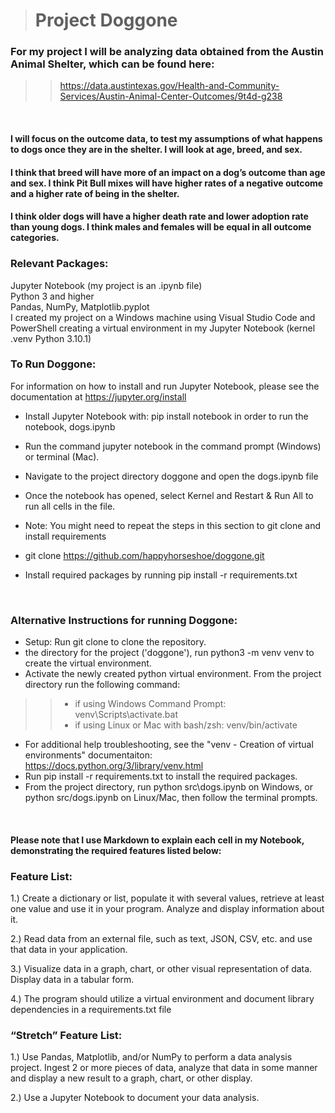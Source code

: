 > # **Project Doggone**

### For my project I will be analyzing data obtained from the Austin Animal Shelter, which can be found here:
>>  https://data.austintexas.gov/Health-and-Community-Services/Austin-Animal-Center-Outcomes/9t4d-g238
<br> 

#### I will focus on the outcome data, to test my assumptions of what happens to dogs once they are in the shelter.  I will look at age, breed, and sex.  
#### I think that breed will have more of an impact on a dog’s outcome than age and sex.  I think Pit Bull mixes will have higher rates of a negative outcome and a higher rate of being in the shelter.
#### I think older dogs will have a higher death rate and lower adoption rate than young dogs.  I think males and females will be equal in all outcome categories.  

### Relevant Packages:
Jupyter Notebook (my project is an .ipynb file) <br>
Python 3 and higher <br>
Pandas, NumPy, Matplotlib.pyplot <br>
I created my project on a Windows machine using Visual Studio Code and PowerShell creating a virtual environment in my Jupyter Notebook (kernel .venv Python 3.10.1)

### To Run Doggone:
For information on how to install and run Jupyter Notebook, please see the documentation at https://jupyter.org/install

- Install Jupyter Notebook with: pip install notebook in order to run the notebook, dogs.ipynb
- Run the command jupyter notebook in the command prompt (Windows) or terminal (Mac).
- Navigate to the project directory doggone and open the dogs.ipynb file

- Once the notebook has opened, select Kernel and Restart & Run All to run all cells in the file.

- Note: You might need to repeat the steps in this section to git clone and install requirements

- git clone https://github.com/happyhorseshoe/doggone.git

- Install required packages by running pip install -r requirements.txt
<br>

### Alternative Instructions for running Doggone:

- Setup: Run git clone <your repo url.git> to clone the repository.
-  the directory for the project ('doggone'), run python3 -m venv venv to create the virtual environment.
- Activate the newly created python virtual environment. From the project directory run the following command:
>> - if using Windows Command Prompt: venv\Scripts\activate.bat
>> - if using Linux or Mac with bash/zsh: venv/bin/activate
- For additional help troubleshooting, see the "venv - Creation of virtual environments" documentaiton: https://docs.python.org/3/library/venv.html
- Run pip install -r requirements.txt to install the required packages.
- From the project directory, run python src\dogs.ipynb on Windows, or python src/dogs.ipynb on Linux/Mac, then follow the terminal prompts.

<br>

#### Please note that I use Markdown to explain each cell in my Notebook, demonstrating the required features listed below:


### Feature List:
1.)	Create a dictionary or list, populate it with several values, retrieve at least one value and use it in your program. 
    Analyze and display information about it. 

2.)	Read data from an external file, such as text, JSON, CSV, etc. and use that data in your application.

3.)	Visualize data in a graph, chart, or other visual representation of data. 
    Display data in a tabular form.

4.)	The program should utilize a virtual environment and document library dependencies in a requirements.txt file

### “Stretch” Feature List:
1.)	Use Pandas, Matplotlib, and/or NumPy to perform a data analysis project.  Ingest 2 or more pieces of data, analyze that data in some manner and display a new result to a graph, chart, or other display. 

2.)	Use a Jupyter Notebook to document your data analysis. 
